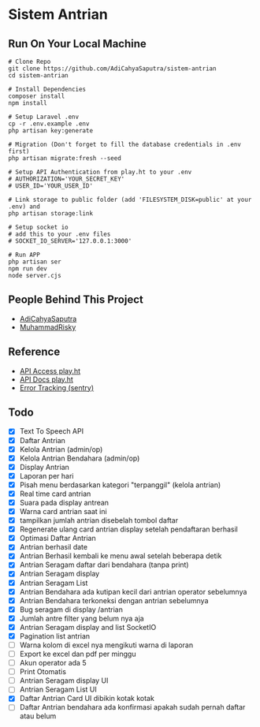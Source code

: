# Sistem Antrian

## Run On Your Local Machine

```
# Clone Repo
git clone https://github.com/AdiCahyaSaputra/sistem-antrian
cd sistem-antrian

# Install Dependencies
composer install
npm install

# Setup Laravel .env
cp -r .env.example .env
php artisan key:generate

# Migration (Don't forget to fill the database credentials in .env first)
php artisan migrate:fresh --seed

# Setup API Authentication from play.ht to your .env
# AUTHORIZATION='YOUR_SECRET_KEY'
# USER_ID='YOUR_USER_ID'

# Link storage to public folder (add 'FILESYSTEM_DISK=public' at your .env) and
php artisan storage:link

# Setup socket io
# add this to your .env files
# SOCKET_IO_SERVER='127.0.0.1:3000'

# Run APP
php artisan ser
npm run dev
node server.cjs
```

## People Behind This Project

- [AdiCahyaSaputra](https://github.com/AdiCahyaSaputra)
- [MuhammadRisky](https://github.com/dante-heisenberg)

## Reference

- [API Access play.ht](https://play.ht/app/api-access)
- [API Docs play.ht](https://docs.play.ht/reference/api-getting-started)
- [Error Tracking (sentry)](https://docs.sentry.io/platforms/php/guides/laravel/)

## Todo

- [x] Text To Speech API
- [x] Daftar Antrian
- [x] Kelola Antrian (admin/op)
- [x] Kelola Antrian Bendahara (admin/op)
- [x] Display Antrian
- [x] Laporan per hari
- [x] Pisah menu berdasarkan kategori "terpanggil" (kelola antrian)
- [x] Real time card antrian
- [x] Suara pada display antrean
- [x] Warna card antrian saat ini
- [x] tampilkan jumlah antrian disebelah tombol daftar
- [x] Regenerate ulang card antrian display setelah pendaftaran berhasil
- [x] Optimasi Daftar Antrian
- [x] Antrian berhasil date
- [x] Antrian Berhasil kembali ke menu awal setelah beberapa detik
- [x] Antrian Seragam daftar dari bendahara (tanpa print)
- [x] Antrian Seragam display
- [x] Antrian Seragam List
- [x] Antrian Bendahara ada kutipan kecil dari antrian operator sebelumnya
- [x] Antrian Bendahara terkoneksi dengan antrian sebelumnya
- [x] Bug seragam di display /antrian
- [x] Jumlah antre filter yang belum nya aja
- [x] Antrian Seragam display and list SocketIO
- [x] Pagination list antrian
- [ ] Warna kolom di excel nya mengikuti warna di laporan
- [ ] Export ke excel dan pdf per minggu
- [ ] Akun operator ada 5
- [ ] Print Otomatis
- [ ] Antrian Seragam display UI
- [ ] Antrian Seragam List UI
- [x] Daftar Antrian Card UI dibikin kotak kotak
- [ ] Daftar Antrian bendahara ada konfirmasi apakah sudah pernah daftar atau belum
